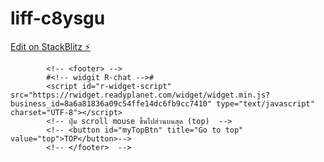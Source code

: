# liff-c8ysgu

[Edit on StackBlitz ⚡️](https://stackblitz.com/edit/liff-c8ysgu)

<!-- ฝาก footer element -->

            <!-- <footer> -->
            #<!-- widgit R-chat -->#
            <script id="r-widget-script" src="https://rwidget.readyplanet.com/widget/widget.min.js?business_id=8a6a81836a09c54ffe14dc6fb9cc7410" type="text/javascript" charset="UTF-8"></script>
            <!-- ปุ่ม scroll mouse ขึ้นไปส่วนบนสุด (top)  -->
            <!-- <button id="myTopBtn" title="Go to top" value="top">TOP</button>-->
            <!-- </footer>  -->
